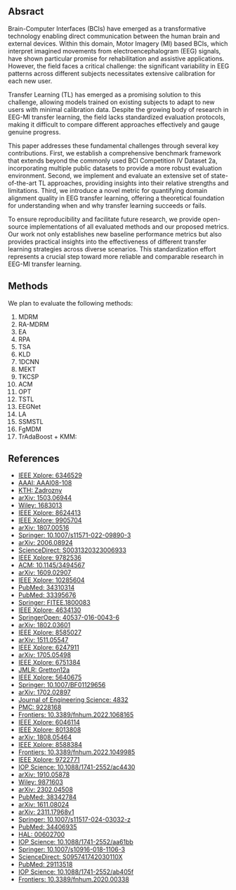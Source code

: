 

## Absract 

Brain-Computer Interfaces (BCIs) have emerged as a transformative technology enabling direct communication between the human brain and external devices. Within this domain, Motor Imagery (MI) based BCIs, which interpret imagined movements from electroencephalogram (EEG) signals, have shown particular promise for rehabilitation and assistive applications. However, the field faces a critical challenge: the significant variability in EEG patterns across different subjects necessitates extensive calibration for each new user.

Transfer Learning (TL) has emerged as a promising solution to this challenge, allowing models trained on existing subjects to adapt to new users with minimal calibration data. Despite the growing body of research in EEG-MI transfer learning, the field lacks standardized evaluation protocols, making it difficult to compare different approaches effectively and gauge genuine progress.

This paper addresses these fundamental challenges through several key contributions. First, we establish a comprehensive benchmark framework that extends beyond the commonly used BCI Competition IV Dataset 2a, incorporating multiple public datasets to provide a more robust evaluation environment. Second, we implement and evaluate an extensive set of state-of-the-art TL approaches, providing insights into their relative strengths and limitations. Third, we introduce a novel metric for quantifying domain alignment quality in EEG transfer learning, offering a theoretical foundation for understanding when and why transfer learning succeeds or fails.

To ensure reproducibility and facilitate future research, we provide open-source implementations of all evaluated methods and our proposed metrics. Our work not only establishes new baseline performance metrics but also provides practical insights into the effectiveness of different transfer learning strategies across diverse scenarios. This standardization effort represents a crucial step toward more reliable and comparable research in EEG-MI transfer learning.


## Methods

We plan to evaluate the following methods:

1. MDRM
2. RA-MDRM
3. EA
4. RPA
5. TSA
6. KLD
7. 1DCNN
8. MEKT
9. TKCSP
10. ACM
11. OPT
12. TSTL
13. EEGNet
14. LA
15. SSMSTL
16. FgMDM
17. TrAdaBoost + KMM: 

## References

- [IEEE Xplore: 6346529](https://ieeexplore.ieee.org/document/6346529)
- [AAAI: AAAI08-108](https://cdn.aaai.org/AAAI/2008/AAAI08-108.pdf)
- [KTH: Zadrozny](https://www.math.kth.se/matstat/gru/sf2935/zadrozny.pdf)
- [arXiv: 1503.06944](https://arxiv.org/pdf/1503.06944)
- [Wiley: 1683013](https://onlinelibrary.wiley.com/doi/10.1155/2020/1683013)
- [IEEE Xplore: 8624413](https://ieeexplore.ieee.org/document/8624413)
- [IEEE Xplore: 9905704](https://ieeexplore.ieee.org/document/9905704)
- [arXiv: 1807.00516](https://arxiv.org/abs/1807.00516)
- [Springer: 10.1007/s11571-022-09890-3](https://link.springer.com/article/10.1007/s11571-022-09890-3)
- [arXiv: 2006.08924](https://arxiv.org/abs/2006.08924)
- [ScienceDirect: S0031320323006933](https://www.sciencedirect.com/science/article/pii/S0031320323006933)
- [IEEE Xplore: 9782536](https://ieeexplore.ieee.org/document/9782536)
- [ACM: 10.1145/3494567](https://dl.acm.org/doi/10.1145/3494567)
- [arXiv: 1609.02907](https://arxiv.org/abs/1609.02907)
- [IEEE Xplore: 10285604](https://ieeexplore.ieee.org/document/10285604)
- [PubMed: 34310314](https://pubmed.ncbi.nlm.nih.gov/34310314/)
- [PubMed: 33395676](https://pubmed.ncbi.nlm.nih.gov/33395676/)
- [Springer: FITEE.1800083](https://link.springer.com/article/10.1631/FITEE.1800083)
- [IEEE Xplore: 4634130](https://ieeexplore.ieee.org/document/4634130)
- [SpringerOpen: 40537-016-0043-6](https://journalofbigdata.springeropen.com/articles/10.1186/s40537-016-0043-6)
- [arXiv: 1802.03601](https://arxiv.org/abs/1802.03601)
- [IEEE Xplore: 8585027](https://ieeexplore.ieee.org/document/8585027)
- [arXiv: 1511.05547](https://arxiv.org/abs/1511.05547)
- [IEEE Xplore: 6247911](https://ieeexplore.ieee.org/document/6247911)
- [arXiv: 1705.05498](https://arxiv.org/abs/1705.05498)
- [IEEE Xplore: 6751384](https://ieeexplore.ieee.org/document/6751384)
- [JMLR: Gretton12a](https://jmlr.csail.mit.edu/papers/v13/gretton12a.html)
- [IEEE Xplore: 5640675](https://ieeexplore.ieee.org/document/5640675)
- [Springer: 10.1007/BF01129656](https://link.springer.com/article/10.1007/BF01129656)
- [arXiv: 1702.02897](https://arxiv.org/pdf/1702.02897)
- [Journal of Engineering Science: 4832](https://journal.esrgroups.org/jes/article/view/4832)
- [PMC: 9228168](https://pmc.ncbi.nlm.nih.gov/articles/PMC9228168/)
- [Frontiers: 10.3389/fnhum.2022.1068165](https://www.frontiersin.org/journals/human-neuroscience/articles/10.3389/fnhum.2022.1068165/full)
- [IEEE Xplore: 6046114](https://ieeexplore.ieee.org/document/6046114)
- [IEEE Xplore: 8013808](https://ieeexplore.ieee.org/document/8013808)
- [arXiv: 1808.05464](https://arxiv.org/abs/1808.05464)
- [IEEE Xplore: 8588384](https://ieeexplore.ieee.org/document/8588384)
- [Frontiers: 10.3389/fnhum.2022.1049985](https://www.frontiersin.org/journals/human-neuroscience/articles/10.3389/fnhum.2022.1049985/full)
- [IEEE Xplore: 9722771](https://ieeexplore.ieee.org/document/9722771)
- [IOP Science: 10.1088/1741-2552/ac4430](https://iopscience.iop.org/article/10.1088/1741-2552/ac4430)
- [arXiv: 1910.05878](https://arxiv.org/abs/1910.05878)
- [Wiley: 9871603](https://onlinelibrary.wiley.com/doi/10.1155/2018/9871603)
- [arXiv: 2302.04508](https://arxiv.org/abs/2302.04508)
- [PubMed: 38342784](https://pubmed.ncbi.nlm.nih.gov/38342784/)
- [arXiv: 1611.08024](https://arxiv.org/abs/1611.08024)
- [arXiv: 2311.17968v1](https://arxiv.org/pdf/2311.17968v1)
- [Springer: 10.1007/s11517-024-03032-z](https://link.springer.com/article/10.1007/s11517-024-03032-z)
- [PubMed: 34406935](https://pubmed.ncbi.nlm.nih.gov/34406935/)
- [HAL: 00602700](https://hal.science/hal-00602700/document)
- [IOP Science: 10.1088/1741-2552/aa61bb](https://iopscience.iop.org/article/10.1088/1741-2552/aa61bb/pdf?utm_source=sciencedirect_contenthosting&getft_integrator=sciencedirect_contenthosting)
- [Springer: 10.1007/s10916-018-1106-3](https://link.springer.com/article/10.1007/s10916-018-1106-3)
- [ScienceDirect: S095741742030110X](https://www.sciencedirect.com/science/article/pii/S095741742030110X)
- [PubMed: 29113518](https://pubmed.ncbi.nlm.nih.gov/29113518/)
- [IOP Science: 10.1088/1741-2552/ab405f](https://iopscience.iop.org/article/10.1088/1741-2552/ab405f)
- [Frontiers: 10.3389/fnhum.2020.00338](https://www.frontiersin.org/journals/human-neuroscience/articles/10.3389/fnhum.2020.00338/full)
